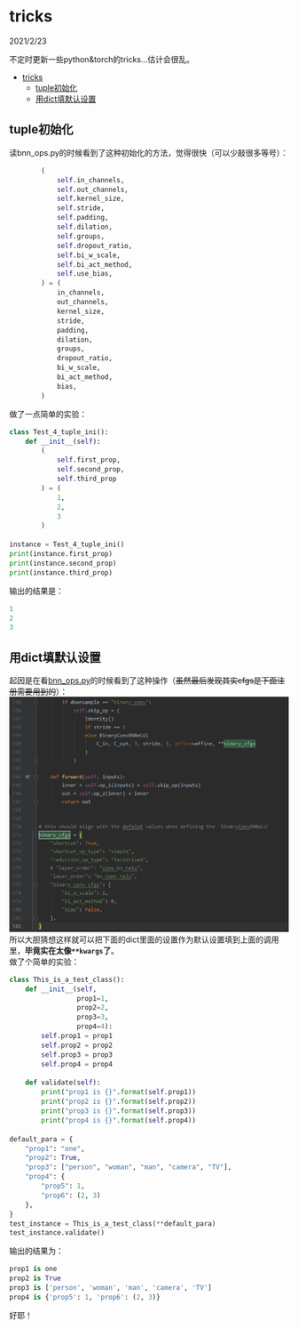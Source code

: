 # tricks

2021/2/23  

不定时更新一些python&torch的tricks...估计会很乱。  

<!-- @import "[TOC]" {cmd="toc" depthFrom=1 depthTo=6 orderedList=false} -->

<!-- code_chunk_output -->

- [tricks](#tricks)
  - [tuple初始化](#tuple初始化)
  - [用dict填默认设置](#用dict填默认设置)

<!-- /code_chunk_output -->

## tuple初始化
读bnn_ops.py的时候看到了这种初始化的方法，觉得很快（可以少敲很多等号）：  

```python  
        (
            self.in_channels,
            self.out_channels,
            self.kernel_size,
            self.stride,
            self.padding,
            self.dilation,
            self.groups,
            self.dropout_ratio,
            self.bi_w_scale,
            self.bi_act_method,
            self.use_bias,
        ) = (
            in_channels,
            out_channels,
            kernel_size,
            stride,
            padding,
            dilation,
            groups,
            dropout_ratio,
            bi_w_scale,
            bi_act_method,
            bias,
        )
```  

做了一点简单的实验：  

```python  
class Test_4_tuple_ini():
    def __init__(self):
        (
            self.first_prop,
            self.second_prop,
            self.third_prop
        ) = (
            1,
            2,
            3
        )

instance = Test_4_tuple_ini()
print(instance.first_prop)
print(instance.second_prop)
print(instance.third_prop)
```  

输出的结果是：  

```python  
1
2
3
```  

## 用dict填默认设置  
起因是在看[bnn_ops.py](https://youcaijun98.github.io/codez/awnas/aw_nas/ops/bnn_ops.html)的时候看到了这种操作（~~虽然最后发现其实cfgs是下面注册需要用到的~~）：
![](https://raw.githubusercontent.com/YouCaiJun98/MyPicBed/main/imgs/202102250002.png)  
所以大胆猜想这样就可以把下面的dict里面的设置作为默认设置填到上面的调用里，**毕竟实在太像`**kwargs`了**。  
做了个简单的实验：  

```python  
class This_is_a_test_class():
    def __init__(self,
                 prop1=1,
                 prop2=2,
                 prop3=3,
                 prop4=4):
        self.prop1 = prop1
        self.prop2 = prop2
        self.prop3 = prop3
        self.prop4 = prop4

    def validate(self):
        print("prop1 is {}".format(self.prop1))
        print("prop2 is {}".format(self.prop2))
        print("prop3 is {}".format(self.prop3))
        print("prop4 is {}".format(self.prop4))

default_para = {
    "prop1": "one",
    "prop2": True,
    "prop3": ["person", "woman", "man", "camera", "TV"],
    "prop4": {
        "prop5": 1,
        "prop6": (2, 3)
    },
}
test_instance = This_is_a_test_class(**default_para)
test_instance.validate()
```  

输出的结果为：  

```python  
prop1 is one
prop2 is True
prop3 is ['person', 'woman', 'man', 'camera', 'TV']
prop4 is {'prop5': 1, 'prop6': (2, 3)}
```  

好耶！  




